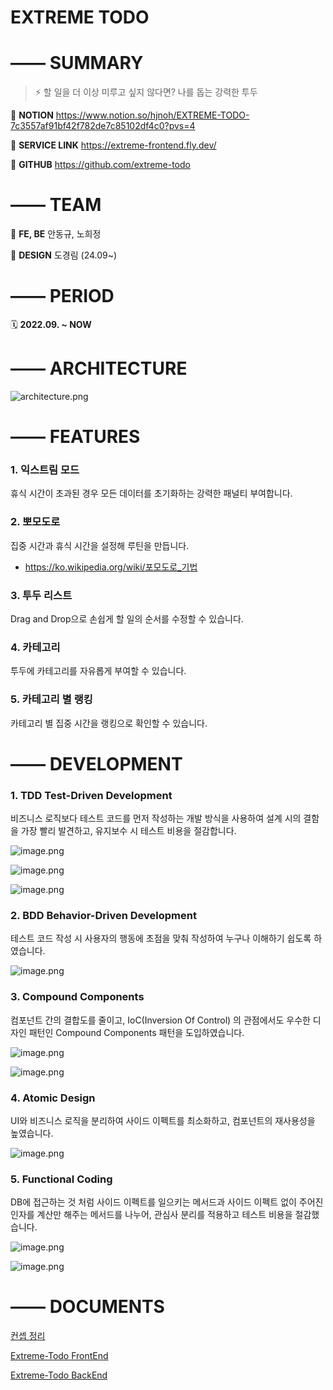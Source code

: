# EXTREME TODO

# —— **SUMMARY**

> ⚡ 할 일을 더 이상 미루고 싶지 않다면? 나를 돕는 강력한 투두

📖 **NOTION** https://www.notion.so/hjnoh/EXTREME-TODO-7c3557af91bf42f782de7c85102df4c0?pvs=4

🍺 **SERVICE LINK** https://extreme-frontend.fly.dev/

🐙 **GITHUB** https://github.com/extreme-todo

# —— TEAM

🧩 **FE, BE** 안동규, 노희정

🦜 **DESIGN** 도경림 (24.09~)

# —— PERIOD

🗓️ **2022.09. ~ NOW**

# —— ARCHITECTURE

![architecture.png](README/ccd398c3-be5a-4e47-9279-41aea1b29d26.png)

# —— FEATURES

### **1. 익스트림 모드**

휴식 시간이 초과된 경우 모든 데이터를 초기화하는 강력한 패널티 부여합니다.

### **2. 뽀모도로**

집중 시간과 휴식 시간을 설정해 루틴을 만듭니다.

- https://ko.wikipedia.org/wiki/포모도로_기법

### **3. 투두 리스트**

Drag and Drop으로 손쉽게 할 일의 순서를 수정할 수 있습니다.

### **4. 카테고리**

투두에 카테고리를 자유롭게 부여할 수 있습니다.

### **5. 카테고리 별 랭킹**

카테고리 별 집중 시간을 랭킹으로 확인할 수 있습니다.

# —— DEVELOPMENT

### 1. TDD Test-Driven Development

비즈니스 로직보다 테스트 코드를 먼저 작성하는 개발 방식을 사용하여 설계 시의 결함을 가장 빨리 발견하고, 유지보수 시 테스트 비용을 절감합니다.

![image.png](README/image.png)

![image.png](README/image%201.png)

![image.png](README/image%202.png)

### 2. BDD Behavior-Driven Development

테스트 코드 작성 시 사용자의 행동에 초점을 맞춰 작성하여 누구나 이해하기 쉽도록 하였습니다.

![image.png](README/image%203.png)

### 3. Compound Components

컴포넌트 간의 결합도를 줄이고, IoC(Inversion Of Control) 의 관점에서도 우수한 디자인 패턴인 Compound Components 패턴을 도입하였습니다.

![image.png](README/image%204.png)

![image.png](README/image%205.png)

### 4. Atomic Design

UI와 비즈니스 로직을 분리하여 사이드 이펙트를 최소화하고, 컴포넌트의 재사용성을 높였습니다.

![image.png](README/image%206.png)

### 5. Functional Coding

DB에 접근하는 것 처럼 사이드 이펙트를 일으키는 메서드과 사이드 이펙트 없이 주어진 인자를 계산만 해주는 메서드를 나누어, 관심사 분리를 적용하고 테스트 비용을 절감했습니다.

![image.png](README/image%207.png)

![image.png](README/image%208.png)

# —— DOCUMENTS

[컨셉 정리](https://www.notion.so/4b935f7ada1e42919114cefaeed4c632?pvs=21)

[Extreme-Todo FrontEnd](https://www.notion.so/Extreme-Todo-FrontEnd-afb851d4da1f4028bc15e3576fbc4981?pvs=21)

[Extreme-Todo BackEnd](https://www.notion.so/Extreme-Todo-BackEnd-bcb153b90d53440ebc31c399c6748016?pvs=21)
